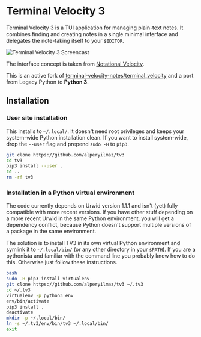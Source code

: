 # Terminal Velocity 3

Terminal Velocity 3 is a TUI application for managing plain-text notes.
It combines finding and creating notes in a single minimal interface and
delegates the note-taking itself to your `$EDITOR`.

![Terminal Velocity 3 Screencast](./tv3.gif)

The interface concept is taken from [Notational
Velocity](http://notational.net/).

This is an active fork of
[terminal-velocity-notes/terminal_velocity](https://github.com/terminal-velocity-notes/terminal_velocity)
and a port from Legacy Python to **Python 3**.

## Installation

### User site installation

This installs to `~/.local/`.  It doesn't need root privileges and keeps
your system-wide Python installation clean.  If you want to install
system-wide, drop the `--user` flag and prepend `sudo -H` to `pip3`.

```bash
git clone https://github.com/alperyilmaz/tv3
cd tv3
pip3 install --user .
cd ..
rm -rf tv3
```

### Installation in a Python virtual environment

The code currently depends on Urwid version 1.1.1 and isn't (yet) fully
compatible with more recent versions.  If you have other stuff depending
on a more recent Urwid in the same Python environment, you will get a
dependency conflict, because Python doesn't support multiple versions of
a package in the same environment.

The solution is to install TV3 in its own virtual Python environment and
symlink it to `~/.local/bin/` (or any other directory in your `$PATH`).
If you are a pythonista and familiar with the command line you probably
know how to do this.  Otherwise just follow these instructions.

```bash
bash
sudo -H pip3 install virtualenv
git clone https://github.com/alperyilmaz/tv3 ~/.tv3
cd ~/.tv3
virtualenv -p python3 env
env/bin/activate
pip3 install .
deactivate
mkdir -p ~/.local/bin/
ln -s ~/.tv3/env/bin/tv3 ~/.local/bin/
exit
```
